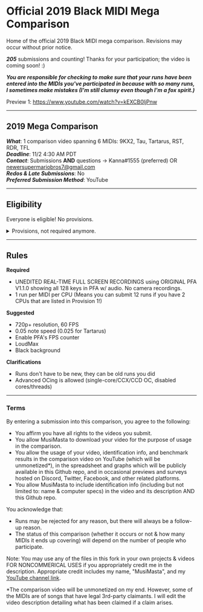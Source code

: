 # Official 2019 Black MIDI Mega Comparison
Home of the official 2019 Black MIDI mega comparison. Revisions may occur without prior notice.

***205*** submissions and counting! Thanks for your participation; the video is coming soon! :)

***You are responsible for checking to make sure that your runs have been entered into the MIDIs you've participated in because with so many runs, I sometimes make mistakes (I'm still clumsy even though I'm a fox spirit.)***

Preview 1: https://www.youtube.com/watch?v=kEXCB0ljPnw

---
## 2019 Mega Comparison
***What***: 1 comparison video spanning 6 MIDIs: 9KX2, Tau, Tartarus, RST, RDR, TFL <br>
***Deadline***: 11/2 4:30 AM PDT <br>
***Contact***: Submissions **AND** questions -> Kanna#1555 (preferred) OR newersupermariobros7@gmail.com <br>
***Redos & Late Submissions***: No <br>
***Preferred Submission Method***: YouTube <br>

---
## Eligibility

Everyone is eligible! No provisions.

<details><summary>Provisions, not required anymore.</summary>

You **ONLY** need to meet Provision 1 **OR** 2.

### Provision 1
Have 8+ GB RAM (12+ for Reptilian Dark Ritual) **AND** one of the following CPUs at stock clocks OR overclock:
- Ryzen 3 1200/1300X/2200G/2300X/3200G (includes PRO equivalents)
- Ryzen 5 1400/1500X/1600/1600X/2400G/2500X/2600/2600X/3400G/3500/3500X/3600/3600X (includes PRO equivalents)
- Ryzen 7 1700/1700X/1800X/2700/2700X/3700X/3800X (includes PRO equivalents)
- Ryzen 9 3900/3900X/3950X
- Ryzen TR 1900X/1920X/1950X/2920X/2950X/2970WX/2990WX
- i3-8350K/9350K/9350KF
- i5-6600K/7600K/8600K/9600K/9600KF
- i7-6700/6700K/6800K/7700/7700K/8700/8700K/8086K/9700/9700F/9700K/9700KF
- i9-9900K/9900KF/9900KS
- i9-7900X/7920X/7940X/7960X/7980XE/9900X/9920X/9940X/9960X/9980XE
- i5-6400/6500/6600 AND i7-6700 (if @ all-core OC of 4+ GHz w/ modded BIOS)

*If you have a 6000-series or newer 4+ core Intel unlocked (K/KS/X/XE) desktop CPU not on this list, feel free to contact me.*

### Provision 2
Meet any **ONE** of the crash point cut times below for a particular MIDI to qualify for that MIDI (per MIDI qualification).

[9KX2](https://www.youtube.com/watch?v=E7e36Yc3e3w): 2:18.3 OR 3:45.4 OR 5:49.2 <br>
[Tau](https://www.youtube.com/watch?v=b0gyQMJHQ78): 3:15.7 OR 5:42.3 <br>
[Tartarus](https://www.youtube.com/watch?v=u3QCN1qqfIo): 2:07.8 OR 3:24.0 <br>
[RST 14.6](https://www.youtube.com/watch?v=JAtk3wOlB2Y): 3:07.1 OR 4:33.2 <br>
[Reptilian Dark Ritual](https://www.youtube.com/watch?v=IBb4NPR_scM): 4:24.6* <br>
[TFL 19.4](https://www.youtube.com/watch?v=XmtiTkXcPJU): 3:13.7 OR 3:53.6 <br>

*PFA's counter is inaccurate on this MIDI so you must use a timer while running it or calculate the time yourself.*

#### Examples

Example 1: Senko is a powerful fox demigoddess and has a Ryzen 9 3900X. Since it's on the list in Provision 1, any runs she does on her 3900X qualify.

Example 2: Susu is a weak fox spirit and has an i5-2500K (OC'd to 5.5 GHz using Tosan magic). This isn't on the Provision 1 list so her 2500K doesn't qualify under Provision 1. We look to Provision 2. On her Tau run, her 2500K gets 3:12.1 and 5:45.9. Since it meets **ONE** of the times, that 2500K run qualifies (you only need to meet 1 time). This only means that her 2500K Tau run qualifies however. We'd need to see the times on her 9KX2 run to see if she qualifies for 9KX2.
</details>

---
## Rules

**Required**
- UNEDITED REAL-TIME FULL SCREEN RECORDINGS using ORIGINAL PFA V1.1.0 showing all 128 keys in PFA w/ audio. No camera recordings.
- 1 run per MIDI per CPU (Means you can submit 12 runs if you have 2 CPUs that are listed in Provision 1!)

**Suggested**
- 720p+ resolution, 60 FPS
- 0.05 note speed (0.025 for Tartarus)
- Enable PFA's FPS counter
- LoudMax
- Black background

**Clarifications**
- Runs don't have to be new, they can be old runs you did
- Advanced OCing is allowed (single-core/CCX/CCD OC, disabled cores/threads) 

---
### Terms

By entering a submission into this comparison, you agree to the following:
- You affirm you have all rights to the videos you submit.
- You allow MusiMasta to download your video for the purpose of usage in the comparison.
- You allow the usage of your video, identification info, and benchmark results in the comparison video on YouTube (which will be unmonetized*), in the spreadsheet and graphs which will be publicly available in this Github repo, and in occasional previews and surveys hosted on Discord, Twitter, Facebook, and other related platforms.
- You allow MusiMasta to include identification info (including but not limited to: name & computer specs) in the video and its description AND this Github repo.

You acknowledge that:
- Runs may be rejected for any reason, but there will always be a follow-up reason.
- The status of this comparison (whether it occurs or not & how many MIDIs it ends up covering) will depend on the number of people who participate.

Note: You may use any of the files in this fork in your own projects & videos FOR NONCOMMERICAL USES if you appropriately credit me in the description. Appropriate credit includes my name, "MusiMasta", and my [YouTube channel link](https://www.youtube.com/c/MusiMasta).

*The comparison video will be unmonetized on my end. However, some of the MIDIs are of songs that have legal 3rd-party claimants. I will edit the video description detailing what has been claimed if a claim arises.
